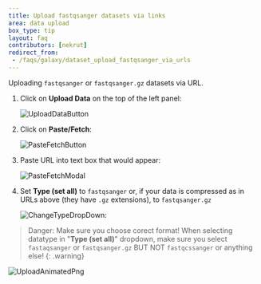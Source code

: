 ```yaml
---
title: Upload fastqsanger datasets via links
area: data upload
box_type: tip
layout: faq
contributors: [nekrut]
redirect_from:
 - /faqs/galaxy/dataset_upload_fastqsanger_via_urls
---
```


Uploading `fastqsanger` or `fastqsanger.gz` datasets via URL.

1. Click on **Upload Data** on the top of the left panel:

	![UploadDataButton]({{site.baseurl}}/faqs/galaxy/images/upload_data_button.png)

2. Click on **Paste/Fetch**:

	![PasteFetchButton]({{site.baseurl}}/faqs/galaxy/images/paste_fetch_data_button.png)

3. Paste URL into text box that would appear:

	![PasteFetchModal]({{site.baseurl}}/faqs/galaxy/images/paste_fetch_data_modal.png)

4. Set **Type (set all)** to `fastqsanger` or, if your data is compressed as in URLs above (they have `.gz` extensions), to `fastqsanger.gz`

	![ChangeTypeDropDown]({{site.baseurl}}/faqs/galaxy/images/paste_fetch_set_data_type.png):


> <warning-title>Danger: Make sure you choose corect format!</warning-title>
> When selecting datatype in "**Type (set all)**" dropdown, make sure you select `fastaqsanger` or `fastqsanger.gz` BUT NOT `fastqcssanger` or anything else!
{: .warning}

![UploadAnimatedPng]({{site.baseurl}}/faqs/galaxy/images/upload_fastqsanger_via_url.png)


